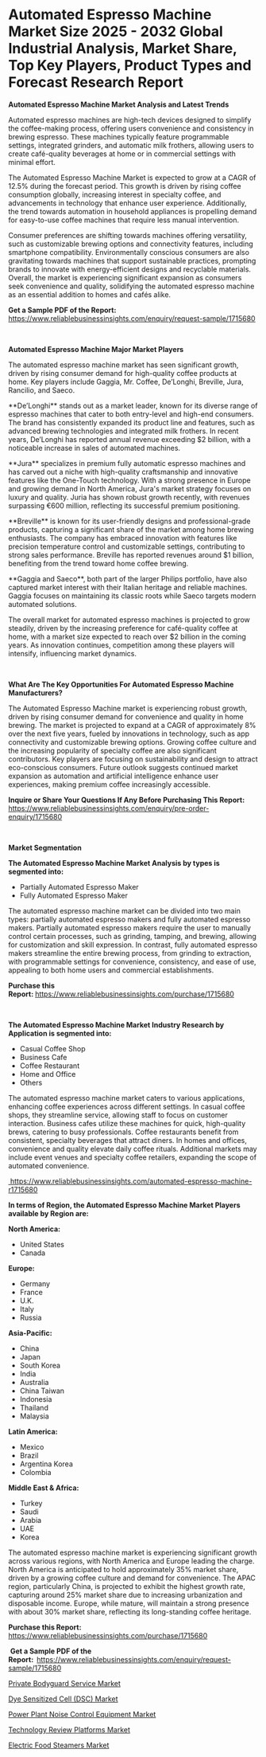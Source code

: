 <p><h1>Automated Espresso Machine Market Size 2025 - 2032 Global Industrial Analysis, Market Share, Top Key Players, Product Types and Forecast Research Report</h1></p><p><strong>Automated Espresso Machine Market Analysis and Latest Trends</strong></p>
<p><p>Automated espresso machines are high-tech devices designed to simplify the coffee-making process, offering users convenience and consistency in brewing espresso. These machines typically feature programmable settings, integrated grinders, and automatic milk frothers, allowing users to create café-quality beverages at home or in commercial settings with minimal effort.</p><p>The Automated Espresso Machine Market is expected to grow at a CAGR of 12.5% during the forecast period. This growth is driven by rising coffee consumption globally, increasing interest in specialty coffee, and advancements in technology that enhance user experience. Additionally, the trend towards automation in household appliances is propelling demand for easy-to-use coffee machines that require less manual intervention.</p><p>Consumer preferences are shifting towards machines offering versatility, such as customizable brewing options and connectivity features, including smartphone compatibility. Environmentally conscious consumers are also gravitating towards machines that support sustainable practices, prompting brands to innovate with energy-efficient designs and recyclable materials. Overall, the market is experiencing significant expansion as consumers seek convenience and quality, solidifying the automated espresso machine as an essential addition to homes and cafés alike.</p></p>
<p><strong>Get a Sample PDF of the Report:&nbsp;</strong> <a href="https://www.reliablebusinessinsights.com/enquiry/request-sample/1715680?utm_campaign=1106&utm_medium=2&utm_source=Github&utm_content=ia&utm_term=28032025&utm_id=automated-espresso-machine">https://www.reliablebusinessinsights.com/enquiry/request-sample/1715680</a></p>
<p>&nbsp;</p>
<p><strong>Automated Espresso Machine Major Market Players</strong></p>
<p><p>The automated espresso machine market has seen significant growth, driven by rising consumer demand for high-quality coffee products at home. Key players include Gaggia, Mr. Coffee, De’Longhi, Breville, Jura, Rancilio, and Saeco.</p><p>**De’Longhi** stands out as a market leader, known for its diverse range of espresso machines that cater to both entry-level and high-end consumers. The brand has consistently expanded its product line and features, such as advanced brewing technologies and integrated milk frothers. In recent years, De’Longhi has reported annual revenue exceeding $2 billion, with a noticeable increase in sales of automated machines.</p><p>**Jura** specializes in premium fully automatic espresso machines and has carved out a niche with high-quality craftsmanship and innovative features like the One-Touch technology. With a strong presence in Europe and growing demand in North America, Jura's market strategy focuses on luxury and quality. Juria has shown robust growth recently, with revenues surpassing €600 million, reflecting its successful premium positioning.</p><p>**Breville** is known for its user-friendly designs and professional-grade products, capturing a significant share of the market among home brewing enthusiasts. The company has embraced innovation with features like precision temperature control and customizable settings, contributing to strong sales performance. Breville has reported revenues around $1 billion, benefiting from the trend toward home coffee brewing.</p><p>**Gaggia and Saeco**, both part of the larger Philips portfolio, have also captured market interest with their Italian heritage and reliable machines. Gaggia focuses on maintaining its classic roots while Saeco targets modern automated solutions.</p><p>The overall market for automated espresso machines is projected to grow steadily, driven by the increasing preference for café-quality coffee at home, with a market size expected to reach over $2 billion in the coming years. As innovation continues, competition among these players will intensify, influencing market dynamics.</p></p>
<p>&nbsp;</p>
<p><strong>What Are The Key Opportunities For Automated Espresso Machine Manufacturers?</strong></p>
<p><p>The Automated Espresso Machine market is experiencing robust growth, driven by rising consumer demand for convenience and quality in home brewing. The market is projected to expand at a CAGR of approximately 8% over the next five years, fueled by innovations in technology, such as app connectivity and customizable brewing options. Growing coffee culture and the increasing popularity of specialty coffee are also significant contributors. Key players are focusing on sustainability and design to attract eco-conscious consumers. Future outlook suggests continued market expansion as automation and artificial intelligence enhance user experiences, making premium coffee increasingly accessible.</p></p>
<p><strong>Inquire or Share Your Questions If Any Before Purchasing This Report:</strong> <a href="https://www.reliablebusinessinsights.com/enquiry/pre-order-enquiry/1715680?utm_campaign=1106&utm_medium=2&utm_source=Github&utm_content=ia&utm_term=28032025&utm_id=automated-espresso-machine">https://www.reliablebusinessinsights.com/enquiry/pre-order-enquiry/1715680</a></p>
<p>&nbsp;</p>
<p><strong>Market Segmentation</strong></p>
<p><strong>The Automated Espresso Machine Market Analysis by types is segmented into:</strong></p>
<p><ul><li>Partially Automated Espresso Maker</li><li>Fully Automated Espresso Maker</li></ul></p>
<p><p>The automated espresso machine market can be divided into two main types: partially automated espresso makers and fully automated espresso makers. Partially automated espresso makers require the user to manually control certain processes, such as grinding, tamping, and brewing, allowing for customization and skill expression. In contrast, fully automated espresso makers streamline the entire brewing process, from grinding to extraction, with programmable settings for convenience, consistency, and ease of use, appealing to both home users and commercial establishments.</p></p>
<p><strong>Purchase this Report:&nbsp;</strong><a href="https://www.reliablebusinessinsights.com/purchase/1715680?utm_campaign=1106&utm_medium=2&utm_source=Github&utm_content=ia&utm_term=28032025&utm_id=automated-espresso-machine">https://www.reliablebusinessinsights.com/purchase/1715680</a></p>
<p>&nbsp;</p>
<p><strong>The Automated Espresso Machine Market Industry Research by Application is segmented into:</strong></p>
<p><ul><li>Casual Coffee Shop</li><li>Business Cafe</li><li>Coffee Restaurant</li><li>Home and Office</li><li>Others</li></ul></p>
<p><p>The automated espresso machine market caters to various applications, enhancing coffee experiences across different settings. In casual coffee shops, they streamline service, allowing staff to focus on customer interaction. Business cafes utilize these machines for quick, high-quality brews, catering to busy professionals. Coffee restaurants benefit from consistent, specialty beverages that attract diners. In homes and offices, convenience and quality elevate daily coffee rituals. Additional markets may include event venues and specialty coffee retailers, expanding the scope of automated convenience.</p></p>
<p><a href="https://www.reliablebusinessinsights.com/automated-espresso-machine-r1715680?utm_campaign=1106&utm_medium=2&utm_source=Github&utm_content=ia&utm_term=28032025&utm_id=automated-espresso-machine">&nbsp;https://www.reliablebusinessinsights.com/automated-espresso-machine-r1715680</a></p>
<p><strong>In terms of Region, the Automated Espresso Machine Market Players available by Region are:</strong></p>
<p>
    <p> <strong> North America: </strong>
        <ul>
            <li>United States</li>
            <li>Canada</li>
        </ul>
        </p> 
    <p> <strong> Europe: </strong>
        <ul>
            <li>Germany</li>
            <li>France</li>
            <li>U.K.</li>
            <li>Italy</li>
            <li>Russia</li>
        </ul>
        </p> 
    <p> <strong> Asia-Pacific: </strong>
        <ul>
            <li>China</li>
            <li>Japan</li>
            <li>South Korea</li>
            <li>India</li>
            <li>Australia</li>
            <li>China Taiwan</li>
            <li>Indonesia</li>
            <li>Thailand</li>
            <li>Malaysia</li>
        </ul>
        </p> 
    <p> <strong> Latin America: </strong>
        <ul>
            <li>Mexico</li>
            <li>Brazil</li>
            <li>Argentina Korea</li>
            <li>Colombia</li>
        </ul>
        </p> 
    <p> <strong> Middle East & Africa: </strong>
        <ul>
            <li>Turkey</li>
            <li>Saudi</li>
            <li>Arabia</li>
            <li>UAE</li>
            <li>Korea</li>
        </ul>
    </p>
    </p>
<p><p>The automated espresso machine market is experiencing significant growth across various regions, with North America and Europe leading the charge. North America is anticipated to hold approximately 35% market share, driven by a growing coffee culture and demand for convenience. The APAC region, particularly China, is projected to exhibit the highest growth rate, capturing around 25% market share due to increasing urbanization and disposable income. Europe, while mature, will maintain a strong presence with about 30% market share, reflecting its long-standing coffee heritage.</p></p>
<p><strong>Purchase this Report: </strong><a href="https://www.reliablebusinessinsights.com/purchase/1715680?utm_campaign=1106&utm_medium=2&utm_source=Github&utm_content=ia&utm_term=28032025&utm_id=automated-espresso-machine">https://www.reliablebusinessinsights.com/purchase/1715680</a></p>
<p>&nbsp;<strong>Get a Sample PDF of the Report:&nbsp;&nbsp;</strong><a href="https://www.reliablebusinessinsights.com/enquiry/request-sample/1715680?utm_campaign=1106&utm_medium=2&utm_source=Github&utm_content=ia&utm_term=28032025&utm_id=automated-espresso-machine">https://www.reliablebusinessinsights.com/enquiry/request-sample/1715680</a></p>
<p><strong></strong></p>
<p><p><a href="https://github.com/brinnoifon/Market-Research-Report-List-1/blob/main/private-bodyguard-service-market.md?utm_campaign=1106&utm_medium=2&utm_source=Github&utm_content=ia&utm_term=28032025&utm_id=automated-espresso-machine">Private Bodyguard Service Market</a></p><p><a href="https://github.com/rjaibiagha/Market-Research-Report-List-1/blob/main/dye-sensitized-cell-dsc-market.md?utm_campaign=1106&utm_medium=2&utm_source=Github&utm_content=ia&utm_term=28032025&utm_id=automated-espresso-machine">Dye Sensitized Cell (DSC) Market</a></p><p><a href="https://github.com/godekkutero4/Market-Research-Report-List-1/blob/main/power-plant-noise-control-equipment-market.md?utm_campaign=1106&utm_medium=2&utm_source=Github&utm_content=ia&utm_term=28032025&utm_id=automated-espresso-machine">Power Plant Noise Control Equipment Market</a></p><p><a href="https://github.com/rumaskdallys2/Market-Research-Report-List-1/blob/main/technology-review-platforms-market.md?utm_campaign=1106&utm_medium=2&utm_source=Github&utm_content=ia&utm_term=28032025&utm_id=automated-espresso-machine">Technology Review Platforms Market</a></p><p><a href="https://github.com/abdhsheila7/Market-Research-Report-List-1/blob/main/electric-food-steamers-market.md?utm_campaign=1106&utm_medium=2&utm_source=Github&utm_content=ia&utm_term=28032025&utm_id=automated-espresso-machine">Electric Food Steamers Market</a></p></p>